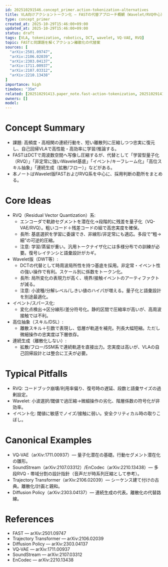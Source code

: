 ```yaml
---
id: 202510291546.concept_primer.action-tokenization-alternatives
title: VLA向けアクショントークン化 — FASTの代替アプローチ概観（Wavelet/RVQ中心）
type: concept_primer
created_at: 2025-10-29T15:46:00+09:00
updated_at: 2025-10-29T15:46:00+09:00
status: draft
tags: [VLA, tokenization, robotics, DCT, wavelet, VQ-VAE, RVQ]
topic: FASTと同課題を解くアクション離散化の代替案
sources: [
  "arXiv:2501.09747",
  "arXiv:2106.02039",
  "arXiv:2303.04137",
  "arXiv:1711.00937",
  "arXiv:2107.03312",
  "arXiv:2210.13438"
]
importance: high
timebox: "35m"
related: [202510291413.paper_note.fast-action-tokenization, 202510291412.concept_primer.llm-tokenization-fast]
owners: []
model: 
---
```


# Concept Summary
- 課題: 高頻度・高相関の連続行動を、短い離散列に圧縮しつつ忠実に復元し、自己回帰VLAで高性能・高効率に学習/推論する。
- FASTはDCTで周波数空間へ写像し圧縮するが、代替として「学習型量子化（RVQ）」「非定常に強いWavelet基底」「イベント/キーフレーム化」「高位スキル抽象」「連続生成（拡散/フロー）」などがある。
- 本ノートはWavelet版FASTおよびRVQ系を中心に、採用判断の勘所をまとめる。

# Core Ideas
- RVQ（Residual Vector Quantization）系:
  - エンコーダで軌跡セグメントを潜在化→段階的に残差を量子化（VQ-VAE/RVQ）。粗いコード＋残差コードの組で高忠実度を確保。
  - 長所: 基底選択を学習に委譲でき、非線形/非定常にも適応。多段で“粗→細”の可逆的圧縮。
  - 注意: 学習/蒸留が重い。汎用トークナイザ化には多様分布での訓練が必要。復号レイテンシと語彙設計がカギ。
- Wavelet版（DWT等）:
  - DCTの代替として時周波局所性を持つ基底を採用。非定常・イベント性の強い操作で有利。スケール別に係数をトークン化。
  - 長所: 局所変化の表現力が高く、境界/接触イベントのアーティファクトが減る。
  - 注意: 小波種/分解レベル/しきい値のハイパが増える。量子化と語彙設計を別途最適化。
- イベント/スパース化:
  - 変化点検出→区分線形/差分符号化。静的区間で圧縮率が高いが、高周波接触では不利。
- 高位抽象（スキル/DSL）:
  - 離散スキル＋引数で表現し、低層が軌道を補完。列長大幅短縮。ただし微細操作の忠実度は下層依存。
- 連続生成（離散化しない）:
  - 拡散/フロー/SSM系で連続軌道を直接出力。忠実度は高いが、VLAの自己回帰設計とは整合に工夫が必要。

# Typical Pitfalls
- RVQ: コードブック崩壊/利用率偏り、復号時の遅延、段数と語彙サイズの過剰設定。
- Wavelet: 小波選択/閾値で過圧縮→微細操作の劣化、階層係数の符号化が非効率。
- イベント化: 閾値に敏感でノイズ/接触に弱い。安全クリティカル時の取りこぼし。

# Canonical Examples
- VQ‑VAE（arXiv:1711.00937）— 量子化潜在の基礎。行動セグメント潜在化の雛形。
- SoundStream（arXiv:2107.03312）/EnCodec（arXiv:2210.13438）— 多段RVQ・帯域分割の設計指針（音声だが時系列圧縮として参考）。
- Trajectory Transformer（arXiv:2106.02039）— シーケンス建て付けの古典。離散化/計画と親和。
- Diffusion Policy（arXiv:2303.04137）— 連続生成の代表。離散化の代替路線。

# References
- FAST — arXiv:2501.09747
- Trajectory Transformer — arXiv:2106.02039
- Diffusion Policy — arXiv:2303.04137
- VQ‑VAE — arXiv:1711.00937
- SoundStream — arXiv:2107.03312
- EnCodec — arXiv:2210.13438

